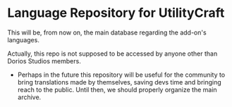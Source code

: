 # Language Repository for UtilityCraft
This will be, from now on, the main database regarding the add-on's languages.

Actually, this repo is not supposed to be accessed by anyone other than Dorios Studios members.

- Perhaps in the future this repository will be useful for the community to bring translations made by themselves, saving devs time and bringing reach to the public. Until then, we should properly organize the main archive.

